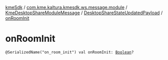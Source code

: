 [kmeSdk](../../../index.md) / [com.kme.kaltura.kmesdk.ws.message.module](../../index.md) / [KmeDesktopShareModuleMessage](../index.md) / [DesktopShareStateUpdatedPayload](index.md) / [onRoomInit](./on-room-init.md)

# onRoomInit

`@SerializedName("on_room_init") val onRoomInit: `[`Boolean`](https://kotlinlang.org/api/latest/jvm/stdlib/kotlin/-boolean/index.html)`?`